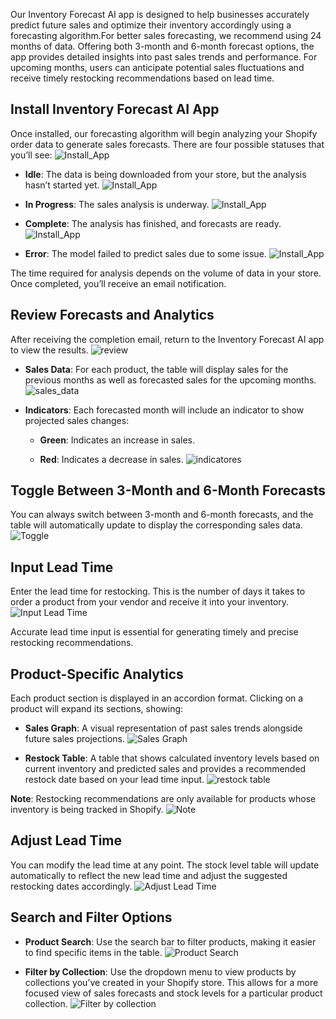 Our Inventory Forecast AI app is designed to help businesses accurately predict future sales and optimize their inventory accordingly using a forecasting algorithm.For better sales forecasting, we recommend using 24 months of data. Offering both 3-month and 6-month forecast options, the app provides detailed insights into past sales trends and performance. For upcoming months, users can anticipate potential sales fluctuations and receive timely restocking recommendations based on lead time.

## Install Inventory Forecast AI App

Once installed, our forecasting algorithm will begin analyzing your Shopify order data to generate sales forecasts. There are four possible statuses that you’ll see:
![Install\_App](../bigcommerce/images/inventory_app.png)

* **Idle**: The data is being downloaded from your store, but the analysis hasn’t started yet.
  ![Install\_App](../bigcommerce/images/waitingfordata.png)

* **In Progress**: The sales analysis is underway.
  ![Install\_App](../bigcommerce/images/InventoryInprogress.png)

* **Complete**: The analysis has finished, and forecasts are ready.
  ![Install\_App](../bigcommerce/images/inventory1.png)

* **Error**: The model failed to predict sales due to some issue.
  ![Install\_App](../bigcommerce/images/SWrong.png)

The time required for analysis depends on the volume of data in your store. Once completed, you’ll receive an email notification.

## Review Forecasts and Analytics

After receiving the completion email, return to the Inventory Forecast AI app to view the results.
![review](../bigcommerce/images/inventory_app.png)

* **Sales Data**: For each product, the table will display sales for the previous months as well as forecasted sales for the upcoming months.
  ![sales\_data](../bigcommerce/images/InventorySalesdata.png)

* **Indicators**: Each forecasted month will include an indicator to show projected sales changes:

  * **Green**: Indicates an increase in sales.

  * **Red**: Indicates a decrease in sales.
    ![indicatores](../bigcommerce/images/InventoryIndicator.png)

## Toggle Between 3-Month and 6-Month Forecasts

You can always switch between 3-month and 6-month forecasts, and the table will automatically update to display the corresponding sales data.
![Toggle](../bigcommerce/images/ForecastDuration.png)

## Input Lead Time

Enter the lead time for restocking. This is the number of days it takes to order a product from your vendor and receive it into your inventory.
![Input Lead Time](../bigcommerce/images/LeadTime.png)

Accurate lead time input is essential for generating timely and precise restocking recommendations.

## Product-Specific Analytics

Each product section is displayed in an accordion format. Clicking on a product will expand its sections, showing:

* **Sales Graph**: A visual representation of past sales trends alongside future sales projections.
  ![Sales Graph](../bigcommerce/images/Salesgraph.png)

* **Restock Table**: A table that shows calculated inventory levels based on current inventory and predicted sales and provides a recommended restock date based on your lead time input.
  ![restock table](../bigcommerce/images/RestockTable.png)

**Note**: Restocking recommendations are only available for products whose inventory is being tracked in Shopify.
![Note](../bigcommerce/images/Note.png)

## Adjust Lead Time

You can modify the lead time at any point. The stock level table will update automatically to reflect the new lead time and adjust the suggested restocking dates accordingly.
![Adjust Lead Time](../bigcommerce/images/LeadTimeStock.png)

## Search and Filter Options

* **Product Search**: Use the search bar to filter products, making it easier to find specific items in the table.
  ![Product Search](../bigcommerce/images/Search.png)

* **Filter by Collection**: Use the dropdown menu to view products by collections you’ve created in your Shopify store. This allows for a more focused view of sales forecasts and stock levels for a particular product collection.
  ![Filter by collection](../bigcommerce/images/CollectionsInventory.png)